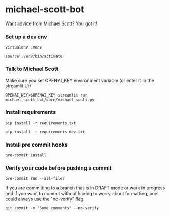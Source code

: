 # michael-scott-bot

Want advice from Michael Scott? You got it!

### Set up a dev env
`virtualenv .venv`

`source .venv/bin/activate`

### Talk to Michael Scott

Make sure you set OPENAI_KEY environment variable (or enter it in the streamlit UI)

`OPENAI_KEY=$OPENAI_KEY streamlit run michael_scott_bot/core/michael_scott.py`

### Install requirements
`pip install -r requirements.txt`

`pip install -r requirements-dev.txt`


### Install pre commit hooks
`pre-commit install`


### Verify your code before pushing a commit
`pre-commit run --all-files`

If you are committing to a branch that is in DRAFT mode or work in progress and if you want to commit without having to worry about formatting, one could always use the "no-verify" flag

`git commit -m "Some comments" --no-verify`

